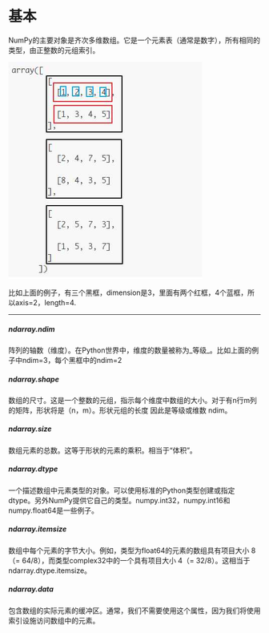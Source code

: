 # 基本

NumPy的主要对象是齐次多维数组。它是一个元素表（通常是数字），所有相同的类型，由正整数的元组索引。

![](/assets/import.png)

比如上面的例子，有三个黑框，dimension是3，里面有两个红框，4个蓝框，所以axis=2，length=4.

---

##### ndarray.ndim

阵列的轴数（维度）。在Python世界中，维度的数量被称为_等级_。比如上面的例子中ndim=3，每个黑框中的ndim=2

##### ndarray.shape

数组的尺寸。这是一个整数的元组，指示每个维度中数组的大小。对于有n行m列的矩阵，形状将是（n，m）。形状元组的长度 因此是等级或维数 ndim。

##### ndarray.size

数组元素的总数。这等于形状的元素的乘积。相当于“体积”。

##### ndarray.dtype

一个描述数组中元素类型的对象。可以使用标准的Python类型创建或指定dtype。另外NumPy提供它自己的类型。numpy.int32，numpy.int16和numpy.float64是一些例子。

##### ndarray.itemsize

数组中每个元素的字节大小。例如，类型为float64的元素的数组具有项目大小 8（= 64/8），而类型complex32中的一个具有项目大小 4（= 32/8）。这相当于ndarray.dtype.itemsize。

##### ndarray.data

包含数组的实际元素的缓冲区。通常，我们不需要使用这个属性，因为我们将使用索引设施访问数组中的元素。



